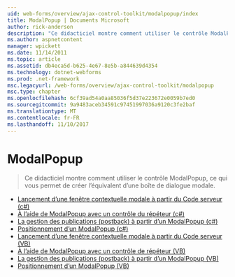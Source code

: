 ```yaml
---
uid: web-forms/overview/ajax-control-toolkit/modalpopup/index
title: ModalPopup | Documents Microsoft
author: rick-anderson
description: "Ce didacticiel montre comment utiliser le contrôle ModalPopup, ce qui vous permet de créer l’équivalent d’une boîte de dialogue modale."
ms.author: aspnetcontent
manager: wpickett
ms.date: 11/14/2011
ms.topic: article
ms.assetid: db4eca5d-b625-4e67-8e5b-a844639d4354
ms.technology: dotnet-webforms
ms.prod: .net-framework
msc.legacyurl: /web-forms/overview/ajax-control-toolkit/modalpopup
msc.type: chapter
ms.openlocfilehash: 6cf39ad54a0aa85036f5d37e223672e0059b7ed0
ms.sourcegitcommit: 9a9483aceb34591c97451997036a9120c3fe2baf
ms.translationtype: MT
ms.contentlocale: fr-FR
ms.lasthandoff: 11/10/2017
---
```

<a name="modalpopup"></a>ModalPopup
====================
> Ce didacticiel montre comment utiliser le contrôle ModalPopup, ce qui vous permet de créer l’équivalent d’une boîte de dialogue modale.


- [Lancement d’une fenêtre contextuelle modale à partir du Code serveur (c#)](launching-a-modal-popup-window-from-server-code-cs.md)
- [À l’aide de ModalPopup avec un contrôle du répéteur (c#)](using-modalpopup-with-a-repeater-control-cs.md)
- [La gestion des publications (postback) à partir d’un ModalPopup (c#)](handling-postbacks-from-a-modalpopup-cs.md)
- [Positionnement d’un ModalPopup (c#)](positioning-a-modalpopup-cs.md)
- [Lancement d’une fenêtre contextuelle modale à partir du Code serveur (VB)](launching-a-modal-popup-window-from-server-code-vb.md)
- [À l’aide de ModalPopup avec un contrôle de répéteur (VB)](using-modalpopup-with-a-repeater-control-vb.md)
- [La gestion des publications (postback) à partir d’un ModalPopup (VB)](handling-postbacks-from-a-modalpopup-vb.md)
- [Positionnement d’un ModalPopup (VB)](positioning-a-modalpopup-vb.md)
